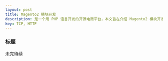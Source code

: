 ```yaml
---
layout: post
title: Magento2 模块开发
description: 是一个用 PHP 语言开发的开源电商平台，本文旨在介绍 Magento2 模块开发的具体流程。
key: TCP, HTTP
---
```


### 标题
未完待续